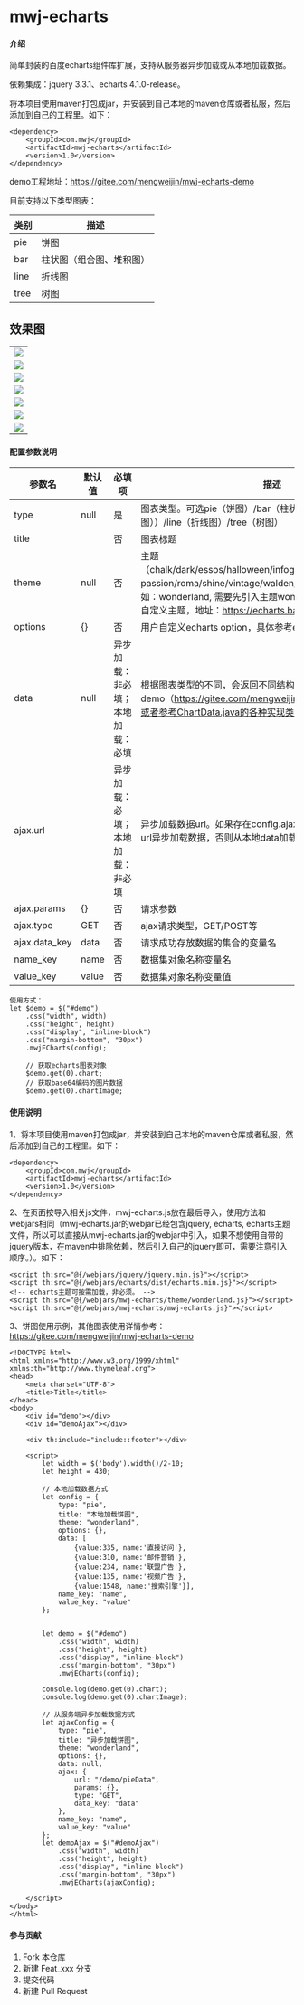 # mwj-echarts

#### 介绍
简单封装的百度echarts组件库扩展，支持从服务器异步加载或从本地加载数据。

依赖集成：jquery 3.3.1、echarts 4.1.0-release。

将本项目使用maven打包成jar，并安装到自己本地的maven仓库或者私服，然后添加到自己的工程里。如下：
```
<dependency>
    <groupId>com.mwj</groupId>
    <artifactId>mwj-echarts</artifactId>
    <version>1.0</version>
</dependency>
```

demo工程地址：https://gitee.com/mengweijin/mwj-echarts-demo

目前支持以下类型图表：

类别|描述
------|------
pie             |   饼图
bar             |   柱状图（组合图、堆积图）
line            |   折线图
tree            |   树图

## 效果图
<table>
    <tr>
        <td><img src="https://images.gitee.com/uploads/images/2019/0312/102949_8c48d8a0_1644072.png"/></td>   
    </tr>
    <tr>
        <td><img src="https://images.gitee.com/uploads/images/2019/0312/103048_df3661e2_1644072.png"/></td>   
    </tr>
    <tr>
        <td><img src="https://images.gitee.com/uploads/images/2019/0312/103121_8782b7ec_1644072.png"/></td>   
    </tr>
    <tr>
        <td><img src="https://images.gitee.com/uploads/images/2019/0312/103213_1bece630_1644072.png"/></td>   
    </tr>
    <tr>
        <td><img src="https://images.gitee.com/uploads/images/2019/0312/103251_eec42de1_1644072.png"/></td>   
    </tr>
    <tr>
        <td><img src="https://images.gitee.com/uploads/images/2019/0312/103313_4c039ec3_1644072.png"/></td>   
    </tr>
    <tr>
        <td><img src="https://images.gitee.com/uploads/images/2019/0312/103339_c702917e_1644072.png"/></td>   
    </tr>
</table>

#### 配置参数说明

参数名|默认值|必填项|描述
------|------|------|------
type            |null       |是                                     |图表类型。可选pie（饼图）/bar（柱状图（组合图、堆积图））/line（折线图）/tree（树图）
title           |           |否                                     |图表标题
theme           |null       |否                                     |主题（chalk/dark/essos/halloween/infographic/macarons/purple-passion/roma/shine/vintage/walden/westeros/wonderland），如：wonderland, 需要先引入主题wonderland.js文件。可以使用自定义主题，地址：https://echarts.baidu.com/theme-builder/
options         |{}         |否                                     |用户自定义echarts option，具体参考echarts官方文档
data            |null       |异步加载：非必填；本地加载：必填           |根据图表类型的不同，会返回不同结构的数据，具体参考各种图的demo（https://gitee.com/mengweijin/mwj-echarts-demo），或者参考ChartData.java的各种实现类。
ajax.url        |           |异步加载：必填；本地加载：非必填           |异步加载数据url。如果存在config.ajax.url不为空，则优先从该url异步加载数据，否则从本地data加载数据。
ajax.params     |{}         |否                                     |请求参数
ajax.type       |GET        |否                                     |ajax请求类型，GET/POST等
ajax.data_key   |data       |否                                     |请求成功存放数据的集合的变量名
name_key        |name       |否                                     |数据集对象名称变量名
value_key       |value      |否                                     |数据集对象名称变量值

```
使用方式：
let $demo = $("#demo")
    .css("width", width)
    .css("height", height)
    .css("display", "inline-block")
    .css("margin-bottom", "30px")
    .mwjECharts(config);

    // 获取echarts图表对象
    $demo.get(0).chart;
    // 获取base64编码的图片数据
    $demo.get(0).chartImage;
```

#### 使用说明
1、将本项目使用maven打包成jar，并安装到自己本地的maven仓库或者私服，然后添加到自己的工程里。如下：
```
<dependency>
    <groupId>com.mwj</groupId>
    <artifactId>mwj-echarts</artifactId>
    <version>1.0</version>
</dependency>
```

2、在页面按导入相关js文件，mwj-echarts.js放在最后导入，使用方法和webjars相同（mwj-echarts.jar的webjar已经包含jquery, echarts, echarts主题文件，所以可以直接从mwj-echarts.jar的webjar中引入，如果不想使用自带的jquery版本，在maven中排除依赖，然后引入自己的jquery即可，需要注意引入顺序。）。如下：
```
<script th:src="@{/webjars/jquery/jquery.min.js}"></script>
<script th:src="@{/webjars/echarts/dist/echarts.min.js}"></script>
<!-- echarts主题可按需加载，非必须。 -->
<script th:src="@{/webjars/mwj-echarts/theme/wonderland.js}"></script>
<script th:src="@{/webjars/mwj-echarts/mwj-echarts.js}"></script>
```

3、饼图使用示例，其他图表使用详情参考：https://gitee.com/mengweijin/mwj-echarts-demo
```
<!DOCTYPE html>
<html xmlns="http://www.w3.org/1999/xhtml" xmlns:th="http://www.thymeleaf.org">
<head>
    <meta charset="UTF-8">
    <title>Title</title>
</head>
<body>
    <div id="demo"></div>
    <div id="demoAjax"></div>

    <div th:include="include::footer"></div>

    <script>
        let width = $('body').width()/2-10;
        let height = 430;

        // 本地加载数据方式
        let config = {
            type: "pie",
            title: "本地加载饼图",
            theme: "wonderland",
            options: {},
            data: [
                {value:335, name:'直接访问'},
                {value:310, name:'邮件营销'},
                {value:234, name:'联盟广告'},
                {value:135, name:'视频广告'},
                {value:1548, name:'搜索引擎'}],
            name_key: "name",
            value_key: "value"
        };


        let demo = $("#demo")
            .css("width", width)
            .css("height", height)
            .css("display", "inline-block")
            .css("margin-bottom", "30px")
            .mwjECharts(config);

        console.log(demo.get(0).chart);
        console.log(demo.get(0).chartImage);

        // 从服务端异步加载数据方式
        let ajaxConfig = {
            type: "pie",
            title: "异步加载饼图",
            theme: "wonderland",
            options: {},
            data: null,
            ajax: {
                url: "/demo/pieData",
                params: {},
                type: "GET",
                data_key: "data"
            },
            name_key: "name",
            value_key: "value"
        };
        let demoAjax = $("#demoAjax")
            .css("width", width)
            .css("height", height)
            .css("display", "inline-block")
            .css("margin-bottom", "30px")
            .mwjECharts(ajaxConfig);

    </script>
</body>
</html>
```


#### 参与贡献

1. Fork 本仓库
2. 新建 Feat_xxx 分支
3. 提交代码
4. 新建 Pull Request
